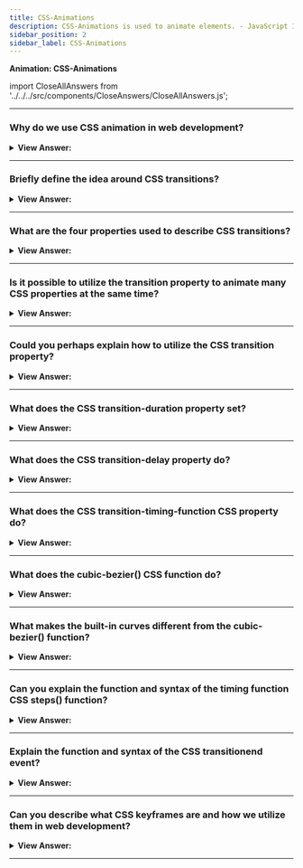 ```yaml
---
title: CSS-Animations
description: CSS-Animations is used to animate elements. - JavaScript Interview Questions and Answers
sidebar_position: 2
sidebar_label: CSS-Animations
---
```


**Animation: CSS-Animations**

import CloseAllAnswers from '../../../src/components/CloseAnswers/CloseAllAnswers.js';

<CloseAllAnswers />

---

### Why do we use CSS animation in web development?

<details>
  <summary><strong>View Answer:</strong></summary>
  <div>
  <div><strong>Interview Response:</strong> CSS animations make it possible to do simple animations without JavaScript. JavaScript can be used to control CSS animations and make them even better with little code. The general idea is that when you can use CSS versus JavaScript, you should because it reduces the load on the browser.
    </div>
  </div>
</details>

---

### Briefly define the idea around CSS transitions?

<details>
  <summary><strong>View Answer:</strong></summary>
  <div>
  <div><strong>Interview Response:</strong> CSS transitions are a basic concept. We explain a property's modifications and how they should be animated. The browser paints the animation whenever the property changes, and we have to alter the property, and the browser transitions smoothly.
    </div><br />
  <div><strong className="codeExample">Code Example:</strong><br /><br />

  <div></div>

```html
<button id="color">Click me</button>

<style>
  #color {
    transition-property: background-color;
    transition-duration: 3s;
  }
</style>

<script>
  color.onclick = function () {
    this.style.backgroundColor = 'red';
  };
</script>
```

  </div>
  </div>
</details>

---

### What are the four properties used to describe CSS transitions?

<details>
  <summary><strong>View Answer:</strong></summary>
  <div>
  <div><strong>Interview Response:</strong> There are 4 properties to describe CSS transitions, including transition-property, transition-duration, transition-timing-function, and transition-delay.
    </div>
  </div>
</details>

---

### Is it possible to utilize the transition property to animate many CSS properties at the same time?

<details>
  <summary><strong>View Answer:</strong></summary>
  <div>
  <div><strong>Interview Response:</strong> Yes, we can transition multiple CSS properties, like font size and color.
    </div><br />
  <div><strong className="codeExample">Code Example:</strong><br /><br />

  <div></div>

```html
<button id="growing">Click me</button>

<style>
  #growing {
    transition: font-size 3s, color 2s;
  }
</style>

<script>
  growing.onclick = function () {
    this.style.fontSize = '36px';
    this.style.color = 'red';
  };
</script>
```

  </div>
  </div>
</details>

---

### Could you perhaps explain how to utilize the CSS transition property?

<details>
  <summary><strong>View Answer:</strong></summary>
  <div>
  <div><strong>Interview Response:</strong> The transition-property CSS property sets the CSS properties to which a transition effect should be applied. In transition-property, we write a list of properties to animate, for instance, left, margin-left, height, color, or we could write all, which means “animate all properties”. We should note that some properties cannot be animated. However, most of the generally used properties are MDN animatable.
    </div><br />
  <div><strong className="codeExample">Code Example:</strong><br /><br />

  <div></div>

```css
div {
  width: 100px; // <-
  height: 100px;
  background: red;
  transition-property: width; // <-
  transition-duration: 2s;
}

div:hover {
  width: 300px; // <-
}
```

  </div>
  </div>
</details>

---

### What does the CSS transition-duration property set?

<details>
  <summary><strong>View Answer:</strong></summary>
  <div>
  <div><strong>Interview Response:</strong> The transition-duration CSS property sets the length of time a transition animation should take to complete. By default, the value is 0s, meaning no animation occurs.<br /><br />You may specify multiple durations; each duration gets applied to the related property specified by the transition-property property, which acts as a master list. If fewer durations get specified than in the master list, the user agent repeats the list of durations. If there are more durations in the list, the list truncates to the correct size. In both cases, the CSS declaration stays valid.
    </div><br />
  <div><strong className="codeExample">Code Example:</strong><br /><br />

  <div></div>

```js
div {
  width: 100px;
  height: 100px;
  background: red;
  transition-property: width;
  transition-duration: 2s; // <-
}

div:hover {
  width: 300px;
}
```

  </div>
  </div>
</details>

---

### What does the CSS transition-delay property do?

<details>
  <summary><strong>View Answer:</strong></summary>
  <div>
  <div><strong>Interview Response:</strong> The transition-delay CSS property specifies the duration to wait before starting a property's transition effect when its value changes.
    </div><br />
  <div><strong className="codeExample">Code Example:</strong><br /><br />

  <div></div>

```css
div {
  width: 100px;
  height: 100px;
  background: red;
  transition-property: width;
  transition-duration: 5s;
  transition-delay: 2s; // <-
}

div:hover {
  width: 300px;
}
```

  </div>
  </div>
</details>

---

### What does the CSS transition-timing-function CSS property do?

<details>
  <summary><strong>View Answer:</strong></summary>
  <div>
  <div><strong>Interview Response:</strong> The transition-timing-function CSS property specifies how a transition effect impacts the computed intermediate values for CSS properties. The timing function specifies how the animation process progresses throughout its timeline. Will it begin slowly and then pick up speed, or vice versa? At first glance, it looks to be the most challenging property. However, it becomes relatively simple if we dedicate some effort to it. The transition-timing-function attribute takes one of two values: a Bezier curve or steps.
    </div><br />
  <div><strong className="codeExample">Code Example:</strong><br /><br />

  <div></div>

```css
div {
  width: 100px;
  height: 50px;
  background: red;
  color: white;
  font-weight: bold;
  transition: width 2s;
}

#div1 {
  transition-timing-function: linear;
}
#div2 {
  transition-timing-function: ease;
}
#div3 {
  transition-timing-function: ease-in;
}
#div4 {
  transition-timing-function: ease-out;
}
#div5 {
  transition-timing-function: ease-in-out;
}

div:hover {
  width: 300px;
}
```

  </div>
  </div>
</details>

---

### What does the cubic-bezier() CSS function do?

<details>
  <summary><strong>View Answer:</strong></summary>
  <div>
  <div><strong>Interview Response:</strong> The cubic-bezier() function defines a Cubic Bezier curve. A Cubic Bezier curve gets defined by P0, P1, P2, and P3 points. P0 and P3 are the curve's start and end, and, in CSS, these points are fixed as the coordinates are ratios. P0 is (0, 0) and represents the initial time and the initial state, and P3 is (1, 1) and represents the final time and the final state. We use the cubic-bezier() function with the animation-timing-function and transition-timing-function properties.
    </div><br />
  <div><strong className="codeExample">Code Example:</strong><br /><br />

  <div></div>

```css
div {
  width: 100px;
  height: 100px;
  background: red;
  transition: width 2s;
  transition-timing-function: cubic-bezier(0.1, 0.7, 1, 0.1);
}

div:hover {
  width: 300px;
}
```

  </div>
  </div>
</details>

---

### What makes the built-in curves different from the cubic-bezier() function?

<details>
  <summary><strong>View Answer:</strong></summary>
  <div>
  <div><strong>Interview Response:</strong> The main difference between the CSS built-in curves and the cubic-bezier() function is that the function can make the animation exceed its range. The control points on the curve can have any y coordinates: even negative or huge ones. Then the Bezier curve would also extend exceptionally low or high, making the animation go beyond its normal range.
    </div><br />
  <div><strong className="codeExample">Code Example:</strong><br /><br />

  <div></div>

```css
.myImage {
  position: relative;
  cursor: pointer;
  width: 177px;
  height: 160px;
  left: 100px;
  transition: left 5s cubic-bezier(0.5, -1, 0.5, 2); // <-
}
```

  </div>
  </div>
</details>

---

### Can you explain the function and syntax of the timing function CSS steps() function?

<details>
  <summary><strong>View Answer:</strong></summary>
  <div>
  <div><strong>Interview Response:</strong> The steps() function allows you to specify intervals for the timing function. It takes one or two parameters, separated by a comma: a positive integer and an optional start or end value. If we do not include a second parameter, it defaults to end.
    </div><br />
  <div><strong className="codeExample">Code Example:</strong><br /><br />

  <div></div>

```css
#stripe.animate {
  transform: translate(-90%);
  transition-property: transform;
  transition-duration: 9s;
  transition-timing-function: steps(9, start); /* <-- */
}
```

  </div>
  </div>
</details>

---

### Explain the function and syntax of the CSS transitionend event?

<details>
  <summary><strong>View Answer:</strong></summary>
  <div>
  <div><strong>Interview Response:</strong> The transitionend event fires when a CSS transition reaches completion. If a transition gets removed before completion, the transition-property deletes, or the display attribute changes to none, the event is not triggered.
    </div><br />
  <div><strong className="codeExample">Code Example:</strong><br /><br />

  <div></div>

```js
const transition = document.querySelector('.transition');

transition.addEventListener('transitionend', () => {
  console.log('Transition ended');
});
```

  </div>
  </div>
</details>

---

### Can you describe what CSS keyframes are and how we utilize them in web development?

<details>
  <summary><strong>View Answer:</strong></summary>
  <div>
  <div><strong>Interview Response:</strong> The @keyframes CSS at-rule controls the intermediate steps in a CSS animation sequence by defining styles for keyframes (or waypoints) along the animation sequence. This process gives more control over the intermediate steps of the animation sequence than transitions.
    </div><br />
  <div><strong className="codeExample">Code Example:</strong><br /><br />

  <div></div>

```html
<div class="progress"></div>

<style>
  @keyframes go-left-right {
    /* give it a name: "go-left-right" */
    from {
      left: 0px;
    } /* animate from left: 0px */
    to {
      left: calc(100% - 50px);
    } /* animate to left: 100%-50px */
  }

  .progress {
    animation: go-left-right 3s infinite alternate;
    /* apply the animation "go-left-right" to the element
       duration 3 seconds
       number of times: infinite
       alternate direction every time
    */

    position: relative;
    border: 2px solid green;
    width: 50px;
    height: 20px;
    background: lime;
  }
</style>
```

  </div>
  </div>
</details>

---
